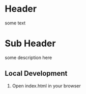 # Header
some text

# Sub Header

some description here

## Local Development

1. Open index.html in your browser


